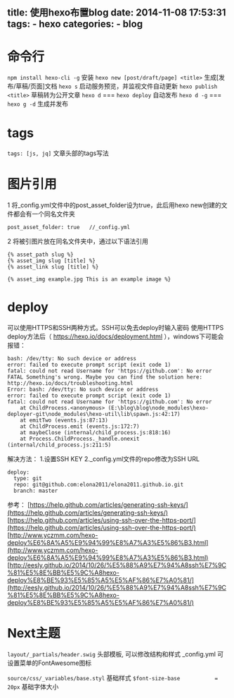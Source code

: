 title: 使用hexo布置blog
date: 2014-11-08 17:53:31
tags: 
    - hexo
categories:
      - blog
---


# 命令行

``npm install hexo-cli -g`` 安装
``hexo new [post/draft/page] <title>`` 生成[发布/草稿/页面]文档
``hexo s`` 启动服务预览，并监视文件自动更新
``hexo publish <title>`` 草稿转为公开文章
``hexo d`` === ``hexo deploy`` 自动发布
``hexo d -g`` === ``hexo g -d`` 生成并发布

# tags
``tags: [js, jq]`` 文章头部的tags写法

# 图片引用
1 将_config.yml文件中的post_asset_folder设为true，此后用hexo new创建的文件都会有一个同名文件夹
```
post_asset_folder: true   //_config.yml
```
2 将被引图片放在同名文件夹中，通过以下语法引用
```
{% asset_path slug %}
{% asset_img slug [title] %}
{% asset_link slug [title] %}

{% asset_img example.jpg This is an example image %}
```


# deploy

可以使用HTTPS和SSH两种方式。SSH可以免去deploy时输入密码
使用HTTPS deploy方法后（ https://hexo.io/docs/deployment.html ），windows下可能会报错：

```
bash: /dev/tty: No such device or address
error: failed to execute prompt script (exit code 1)
fatal: could not read Username for 'https://github.com': No error
FATAL Something's wrong. Maybe you can find the solution here: http://hexo.io/docs/troubleshooting.html
Error: bash: /dev/tty: No such device or address
error: failed to execute prompt script (exit code 1)
fatal: could not read Username for 'https://github.com': No error
    at ChildProcess.<anonymous> (E:\blog\blog\node_modules\hexo-deployer-git\node_modules\hexo-util\lib\spawn.js:42:17)
    at emitTwo (events.js:87:13)
    at ChildProcess.emit (events.js:172:7)
    at maybeClose (internal/child_process.js:818:16)
    at Process.ChildProcess._handle.onexit (internal/child_process.js:211:5)
```

解决方法：
1.设置SSH KEY
2._config.yml文件的repo修改为SSH URL
```
deploy:
  type: git
  repo: git@github.com:elona2011/elona2011.github.io.git
  branch: master
```

参考：
[https://help.github.com/articles/generating-ssh-keys/](https://help.github.com/articles/generating-ssh-keys/)
[https://help.github.com/articles/using-ssh-over-the-https-port/](https://help.github.com/articles/using-ssh-over-the-https-port/)
[http://www.yczmm.com/hexo-deploy%E6%8A%A5%E9%94%99%E8%A7%A3%E5%86%B3.html](http://www.yczmm.com/hexo-deploy%E6%8A%A5%E9%94%99%E8%A7%A3%E5%86%B3.html)
[http://eesly.github.io/2014/10/26/%E5%88%A9%E7%94%A8ssh%E7%9C%81%E5%8E%BB%E5%9C%A8hexo-deploy%E8%BE%93%E5%85%A5%E5%AF%86%E7%A0%81/](http://eesly.github.io/2014/10/26/%E5%88%A9%E7%94%A8ssh%E7%9C%81%E5%8E%BB%E5%9C%A8hexo-deploy%E8%BE%93%E5%85%A5%E5%AF%86%E7%A0%81/)

# Next主题

``layout/_partials/header.swig`` 头部模板, 可以修改结构和样式
_config.yml 可设置菜单的FontAwesome图标

``source/css/_variables/base.styl`` 基础样式
``$font-size-base           = 20px`` 基础字体大小
